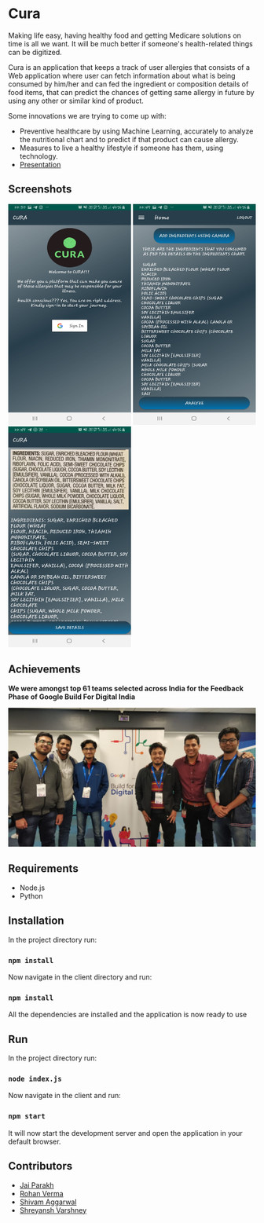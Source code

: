 # Cura

Making life easy, having healthy food and getting Medicare solutions on time is all we want. It will be much better if someone's health-related things can be digitized.

Cura is an application that keeps a track of user allergies that consists of a Web application where user can fetch information about what is being consumed by him/her and can fed the ingredient or composition details of food items, that can predict the chances of getting same allergy in future by using any other or similar kind of product.

Some innovations we are trying to come up with:

- Preventive healthcare by using Machine Learning, accurately to analyze the nutritional chart and to predict if that product can cause allergy.
- Measures to live a healthy lifestyle if someone has them, using technology.
- [Presentation]()


## Screenshots
<p float="left">
  <img src="https://github.com/JaiParakh/Cura/blob/master/Screenshot-1.jpg" width="250" height="450">
  <img src="https://github.com/JaiParakh/Cura/blob/master/Screenshot-2.jpg" width="250" height="450">
  <img src="https://github.com/JaiParakh/Cura/blob/master/Screenshot-3.jpg" width="250" height="450">
</p>

## Achievements

**We were amongst top 61 teams selected across India for the Feedback Phase of Google Build For Digital India**

![Google Build For Digital India](https://github.com/JaiParakh/Cura/blob/master/team.jpg)


## Requirements

- Node.js
- Python


## Installation

In the project directory run:

### `npm install`

Now navigate in the client directory and run:

### `npm install`

All the dependencies are installed and the application is now ready to use


## Run

In the project directory run:

### `node index.js`

Now navigate in the client and run:

### `npm start`

It will now start the development server and open the application in your default browser.


## Contributors

- [Jai Parakh](https://www.linkedin.com/in/jai-parakh-5626b4178/)
- [Rohan Verma](https://www.linkedin.com/in/rsrohanverma/)
- [Shivam Aggarwal](https://www.linkedin.com/in/shivam-aggarwal-4a65a2184/)
- [Shreyansh Varshney](https://www.linkedin.com/in/shreyanshvarshney/)

